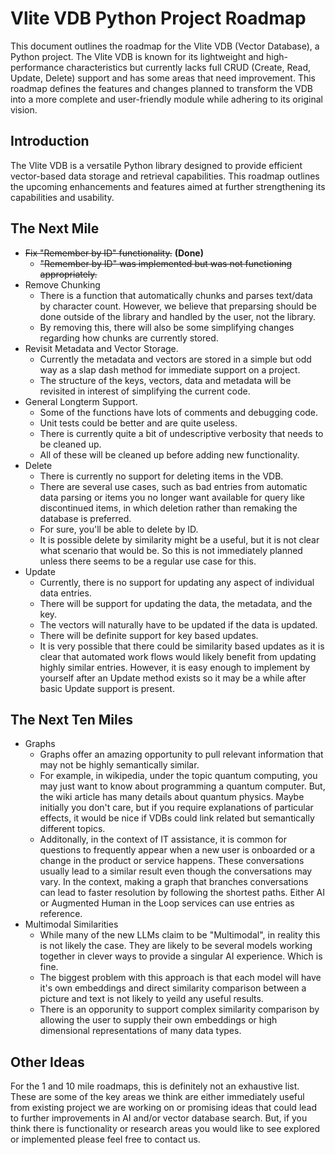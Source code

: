 # Vlite VDB Python Project Roadmap

This document outlines the roadmap for the Vlite VDB (Vector Database), a Python project. The Vlite VDB is known for its lightweight and high-performance characteristics but currently lacks full CRUD (Create, Read, Update, Delete) support and has some areas that need improvement. This roadmap defines the features and changes planned to transform the VDB into a more complete and user-friendly module while adhering to its original vision.

## Introduction

The Vlite VDB is a versatile Python library designed to provide efficient vector-based data storage and retrieval capabilities. This roadmap outlines the upcoming enhancements and features aimed at further strengthening its capabilities and usability.

## The Next Mile
 - ~~Fix "Remember by ID" functionality.~~ **(Done)**
    - ~~"Remember by ID" was implemented but was not functioning appropriately.~~
- Remove Chunking
    - There is a function that automatically chunks and parses text/data by character count. However, we believe that preparsing should be done outside of the library and handled by the user, not the library.
    - By removing this, there will also be some simplifying changes regarding how chunks are currently stored.
- Revisit Metadata and Vector Storage.
    - Currently the metadata and vectors are stored in a simple but odd way as a slap dash method for immediate support on a project.
    - The structure of the keys, vectors, data and metadata will be revisited in interest of simplifying the current code.
- General Longterm Support.
    - Some of the functions have lots of comments and debugging code.
    - Unit tests could be better and are quite useless.
    - There is currently quite a bit of undescriptive verbosity that needs to be cleaned up.
    - All of these will be cleaned up before adding new functionality.
- Delete
    - There is currently no support for deleting items in the VDB.
    - There are several use cases, such as bad entries from automatic data parsing or items you no longer want available for query like discontinued items, in which deletion rather than remaking the database is preferred.
    - For sure, you'll be able to delete by ID.
    - It is possible delete by similarity might be a useful, but it is not clear what scenario that would be. So this is not immediately planned unless there seems to be a regular use case for this.
- Update
    - Currently, there is no support for updating any aspect of individual data entries.
    - There will be support for updating the data, the metadata, and the key.
    - The vectors will naturally have to be updated if the data is updated.
    - There will be definite support for key based updates.
    - It is very possible that there could be similarity based updates as it is clear that automated work flows would likely benefit from updating highly similar entries. However, it is easy enough to implement by yourself after an Update method exists so it may be a while after basic Update support is present.

## The Next Ten Miles
- Graphs
    - Graphs offer an amazing opportunity to pull relevant information that may not be highly semantically similar.
    - For example, in wikipedia, under the topic quantum computing, you may just want to know about programming a quantum computer. But, the wiki article has many details about quantum physics. Maybe initially you don't care, but if you require explanations of particular effects, it would be nice if VDBs could link related but semantically different topics.
    - Additonally, in the context of IT assistance, it is common for questions to frequently appear when a new user is onboarded or a change in the product or service happens. These conversations usually lead to a similar result even though the conversations may vary. In the context, making a graph that branches conversations can lead to faster resolution by following the shortest paths. Either AI or Augmented Human in the Loop services can use entries as reference.
- Multimodal Similarities
    - While many of the new LLMs claim to be "Multimodal", in reality this is not likely the case. They are likely to be several models working together in clever ways to provide a singular AI experience. Which is fine.
    - The biggest problem with this approach is that each model will have it's own embeddings and direct similarity comparison between a picture and text is not likely to yeild any useful results.
    - There is an opporunity to support complex similarity comparison by allowing the user to supply their own embeddings or high dimensional representations of many data types.

## Other Ideas
For the 1 and 10 mile roadmaps, this is definitely not an exhaustive list. These are some of the key areas we think are either immediately useful from existing project we are working on or promising ideas that could lead to further improvements in AI and/or vector database search. But, if you think there is functionality or research areas you would like to see explored or implemented please feel free to contact us.
